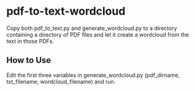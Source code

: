 # pdf-to-text-wordcloud
Copy both pdf_to_text.py and generate_wordcloud.py to a directory containing a directory of PDF files and let it create a wordcloud from the text in those PDFs.

## How to Use
Edit the first three variables in generate_wordcloud.py (pdf_dirname, txt_filename, wordcloud_filename) and run.
